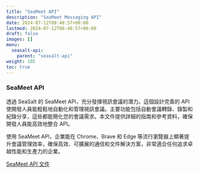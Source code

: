 ```yaml
---
title: "SeaMeet API"
description: "SeaMeet Messaging API"
date: 2024-07-12T08:48:57+00:00
lastmod: 2024-07-12T08:48:57+00:00
draft: false
images: []
menu:
  seasalt-api:
    parent: "seasalt-api"
weight: 105
toc: true
---
```


### SeaMeet API

透過 SeaSalt 的 SeaMeet API，充分發揮視訊會議的潛力。這個設計完善的 API 使開發人員能輕鬆地自動化和管理視訊會議。主要功能包括自動會議轉錄、錄製和紀錄分享，這些都能簡化您的會議需求。本文件提供詳細的指南和參考資料，確保開發人員能高效地整合 API。

使用 SeaMeet API，企業能在 Chrome、Brave 和 Edge 等流行瀏覽器上顯著提升會議管理效率，確保高效、可擴展的通信和文件解決方案，非常適合任何追求卓越性能和生產力的企業。

<div class="row justify-content-center">
    <div class="col-lg-9 col-xl-8 text-center">
        <p class="lead"></p>
        <a class="btn btn-primary btn-lg px-4 mb-2" href="https://meet.seasalt.ai/seameet-api/redoc" role="button" target="_blank" rel="noopener noreferrer">SeaMeet API 文件</a>
    </div>
</div>